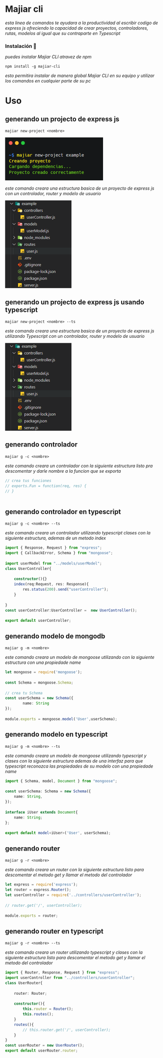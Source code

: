 # Majiar cli

_esta linea de comandos te ayudara a la productividad al escribir codigo de express js ofreciendo la capacidad de crear proyectos, controladores, rutas, modelos al igual que su contraparte en Typescript_



### Instalación 🔧

_puedes instalar Majiar CLI atravez de npm_

```
npm install -g majiar-cli 
```

_esto permitira instalar de manera global Majiar CLI en su equipo y utilizar los comandos en cualquier parte de su pc_

# Uso

## generando un projecto de express js
```
majiar new-project <nombre>  
```
![New Project](https://raw.githubusercontent.com/majiar15/majiar-cli/master/images/new-project.png)

_este comando creara una estructura basica de un proyecto de express js con un controlador, router y modelo de usuario_

![New Project Javascript](https://raw.githubusercontent.com/majiar15/majiar-cli/master/images/javascript.png)
## generando un projecto de express js usando typescript
```
majiar new-project <nombre> --ts
```
_este comando creara una estructura basica de un proyecto de express js utilizando Typescript con un controlador, router y modelo de usuario_

![New Project Javascript](https://raw.githubusercontent.com/majiar15/majiar-cli/master/images/javascript.png)

## generando controlador
```
majiar g -c <nombre>
```
_este comando creara un controlador con la siguiente estructura listo pra descomentar y darle nombre a la funcion que se exporta_
```js
// crea tus funciones
// exports.Fun = function(req, res) {
// }
        
```
## generando controlador en typescript
```
majiar g -c <nombre> --ts
```
_este comando creara un controlador utilizando typescript clases con la siguiente estructura, ademas de un metodo index_
```ts
import { Response, Request } from "express";
import { CallbackError, Schema } from "mongoose";

import userModel from "../models/userModel";
class UserController{

    constructor(){}
    index(req:Request, res: Response){
        res.status(200).send("userController");
    }

}
const userController:UserController =  new UserController();

export default userController;    
```

## generando modelo de mongodb
```
majiar g -m <nombre>
```

_este comando creara un modelo de mongoose utilizando con la siguiente estructura con una propiedade name_
```ts
let mongoose = require('mongoose');

const Schema = mongoose.Schema;

// crea tu Schema
const userSchema = new Schema({
        name: String
});

module.exports = mongoose.model('User',userSchema); 
```

## generando modelo en typescript
```
majiar g -m <nombre> --ts
```

_este comando creara un modelo de mongoose utilizando typescript y clases con la siguiente estructura ademas de una interfaz para que typescript reconozca las propiedades de su modelo con una propiedade name_
```ts
import { Schema, model, Document } from "mongoose";

const userSchema: Schema = new Schema({
    name: String,
});

interface iUser extends Document{
    name: String;
};

export default model<iUser>('User', userSchema);  
```


## generando router
```
majiar g -r <nombre>
```

_este comando creara un router con la siguiente estructura listo para descomentar el metodo get y llamar el metodo del controlador_
```ts
let express = require('express');
let router = express.Router();
let userController = require('../controllers/userController');
    
// router.get('/', userController);
    
module.exports = router; 
```

## generando router en typescript
```
majiar g -r <nombre> --ts
```
_este comando creara un router utilizando typescript y clases con la siguiente estructura listo para descomentar el metodo get y llamar el metodo del controlador_
```ts
import { Router, Response, Request } from "express";
import userController from "../controllers/userController";
class UserRouter{
    
    router: Router;

    constructor(){
        this.router = Router();
        this.routes();
    }
    routes(){
        // this.router.get('/', userController);
    }
}
const userRouter = new UserRouter();
export default userRouter.router;
```